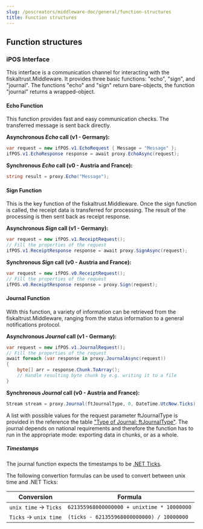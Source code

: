 ```yaml
---
slug: /poscreators/middleware-doc/general/function-structures
title: Function structures
---
```


## Function structures

### iPOS Interface
This interface is a communication channel for interacting with the fiskaltrust.Middleware. It provides three basic functions: "echo", "sign", and "journal". The functions "echo" and "sign" return bare-objects, the function "journal" returns a wrapped-object.

#### Echo Function
This function provides fast and easy communication checks. The transferred message is sent back directly.

**Asynchronous _Echo_ call (v1 - Germany):**
```cs
var request = new ifPOS.v1.EchoRequest { Message = "Message" };
ifPOS.v1.EchoResponse response = await proxy.EchoAsync(request);
```

**Synchronous _Echo_ call (v0 - Austria and France):**
```cs
string result = proxy.Echo("Message");
```

#### Sign Function
This is the key function of the fiskaltrust.Middleware. Once the sign function is called, the receipt data is transferred for processing. The result of the processing is then sent back as receipt response.

**Asynchronous _Sign_ call (v1 - Germany):**
```cs
var request = new ifPOS.v1.ReceiptRequest();
// Fill the properties of the request
ifPOS.v1.ReceiptResponse response = await proxy.SignAsync(request);
```

**Synchronous _Sign_ call (v0 - Austria and France):**
```cs
var request = new ifPOS.v0.ReceiptRequest();
// Fill the properties of the request
ifPOS.v0.ReceiptResponse response = proxy.Sign(request);
```

#### Journal Function
With this function, a variety of information can be retrieved from the fiskaltrust.Middleware, ranging from the status information to a general notifications protocol.

**Asynchronous _Journal_ call (v1 - Germany):**
```cs
var request = new ifPOS.v1.JournalRequest();
// Fill the properties of the request
await foreach (var response in proxy.JournalAsync(request))
{
    byte[] arr = response.Chunk.ToArray();
    // Handle resulting byte chunk by e.g. writing it to a file
}
```

**Synchronous _Journal_ call (v0 - Austria and France):**
```cs
Stream stream = proxy.Journal(ftJournalType, 0, DateTime.UtcNow.Ticks);
```

A list with possible values for the request parameter ftJournalType is provided in the reference the table ["Type of Journal: ftJournalType"](../reference-tables/reference-tables.md#t-type-of-signature-ftsignaturetype-127). The journal depends on national requirements and therefore the function has to run in the appropriate mode: exporting data in chunks, or as a whole.

##### Timestamps

The journal function expects the timestamps to be [.NET Ticks](https://docs.microsoft.com/en-us/dotnet/api/system.datetime.ticks?view=net-5.0#remarks).

The following convertion formulas can be used to convert between unix time and .NET Ticks:

| Conversion             | Formula                                    |
|------------------------|--------------------------------------------|
| `unix time` -> `Ticks` | `621355968000000000 + unixtime * 10000000` |
| `Ticks` -> `unix time` | `(ticks - 621355968000000000) / 10000000`  |
